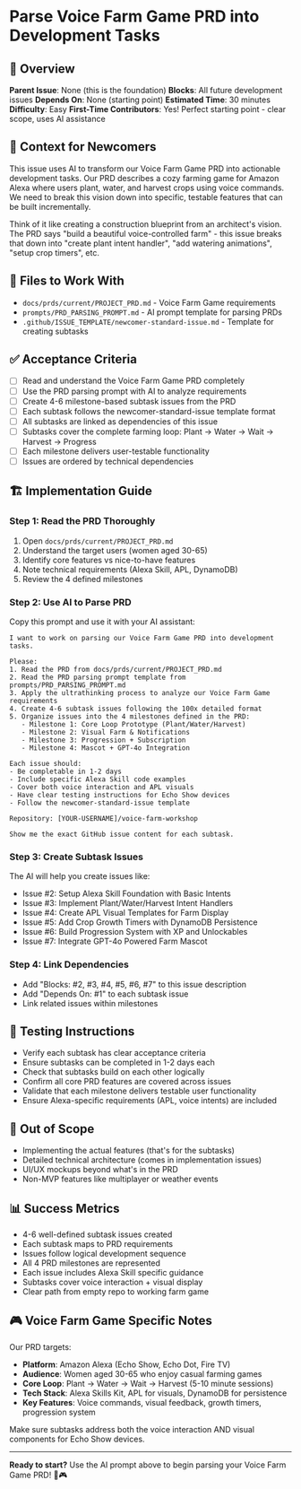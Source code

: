 # Parse Voice Farm Game PRD into Development Tasks

## 🎯 Overview
**Parent Issue**: None (this is the foundation)
**Blocks**: All future development issues
**Depends On**: None (starting point)
**Estimated Time**: 30 minutes
**Difficulty**: Easy
**First-Time Contributors**: Yes! Perfect starting point - clear scope, uses AI assistance

## 📍 Context for Newcomers
This issue uses AI to transform our Voice Farm Game PRD into actionable development tasks. Our PRD describes a cozy farming game for Amazon Alexa where users plant, water, and harvest crops using voice commands. We need to break this vision down into specific, testable features that can be built incrementally.

Think of it like creating a construction blueprint from an architect's vision. The PRD says "build a beautiful voice-controlled farm" - this issue breaks that down into "create plant intent handler", "add watering animations", "setup crop timers", etc.

## 📂 Files to Work With
- `docs/prds/current/PROJECT_PRD.md` - Voice Farm Game requirements
- `prompts/PRD_PARSING_PROMPT.md` - AI prompt template for parsing PRDs
- `.github/ISSUE_TEMPLATE/newcomer-standard-issue.md` - Template for creating subtasks

## ✅ Acceptance Criteria
- [ ] Read and understand the Voice Farm Game PRD completely
- [ ] Use the PRD parsing prompt with AI to analyze requirements
- [ ] Create 4-6 milestone-based subtask issues from the PRD
- [ ] Each subtask follows the newcomer-standard-issue template format
- [ ] All subtasks are linked as dependencies of this issue
- [ ] Subtasks cover the complete farming loop: Plant → Water → Wait → Harvest → Progress
- [ ] Each milestone delivers user-testable functionality
- [ ] Issues are ordered by technical dependencies

## 🏗️ Implementation Guide

### Step 1: Read the PRD Thoroughly
1. Open `docs/prds/current/PROJECT_PRD.md`
2. Understand the target users (women aged 30-65)
3. Identify core features vs nice-to-have features
4. Note technical requirements (Alexa Skill, APL, DynamoDB)
5. Review the 4 defined milestones

### Step 2: Use AI to Parse PRD
Copy this prompt and use it with your AI assistant:

```
I want to work on parsing our Voice Farm Game PRD into development tasks.

Please:
1. Read the PRD from docs/prds/current/PROJECT_PRD.md
2. Read the PRD parsing prompt template from prompts/PRD_PARSING_PROMPT.md  
3. Apply the ultrathinking process to analyze our Voice Farm Game requirements
4. Create 4-6 subtask issues following the 100x detailed format
5. Organize issues into the 4 milestones defined in the PRD:
   - Milestone 1: Core Loop Prototype (Plant/Water/Harvest)
   - Milestone 2: Visual Farm & Notifications  
   - Milestone 3: Progression + Subscription
   - Milestone 4: Mascot + GPT-4o Integration

Each issue should:
- Be completable in 1-2 days
- Include specific Alexa Skill code examples
- Cover both voice interaction and APL visuals
- Have clear testing instructions for Echo Show devices
- Follow the newcomer-standard-issue template

Repository: [YOUR-USERNAME]/voice-farm-workshop

Show me the exact GitHub issue content for each subtask.
```

### Step 3: Create Subtask Issues
The AI will help you create issues like:
- Issue #2: Setup Alexa Skill Foundation with Basic Intents
- Issue #3: Implement Plant/Water/Harvest Intent Handlers  
- Issue #4: Create APL Visual Templates for Farm Display
- Issue #5: Add Crop Growth Timers with DynamoDB Persistence
- Issue #6: Build Progression System with XP and Unlockables
- Issue #7: Integrate GPT-4o Powered Farm Mascot

### Step 4: Link Dependencies
- Add "Blocks: #2, #3, #4, #5, #6, #7" to this issue description
- Add "Depends On: #1" to each subtask issue
- Link related issues within milestones

## 🧪 Testing Instructions
- Verify each subtask has clear acceptance criteria
- Ensure subtasks can be completed in 1-2 days each
- Check that subtasks build on each other logically
- Confirm all core PRD features are covered across issues
- Validate that each milestone delivers testable user functionality
- Ensure Alexa-specific requirements (APL, voice intents) are included

## 🚫 Out of Scope
- Implementing the actual features (that's for the subtasks)
- Detailed technical architecture (comes in implementation issues)
- UI/UX mockups beyond what's in the PRD
- Non-MVP features like multiplayer or weather events

## 📊 Success Metrics
- 4-6 well-defined subtask issues created
- Each subtask maps to PRD requirements
- Issues follow logical development sequence
- All 4 PRD milestones are represented
- Each issue includes Alexa Skill specific guidance
- Subtasks cover voice interaction + visual display
- Clear path from empty repo to working farm game

## 🎮 Voice Farm Game Specific Notes
Our PRD targets:
- **Platform**: Amazon Alexa (Echo Show, Echo Dot, Fire TV)
- **Audience**: Women aged 30-65 who enjoy casual farming games
- **Core Loop**: Plant → Water → Wait → Harvest (5-10 minute sessions)
- **Tech Stack**: Alexa Skills Kit, APL for visuals, DynamoDB for persistence
- **Key Features**: Voice commands, visual feedback, growth timers, progression system

Make sure subtasks address both the voice interaction AND visual components for Echo Show devices.

---

**Ready to start?** Use the AI prompt above to begin parsing your Voice Farm Game PRD! 🌾🎮 